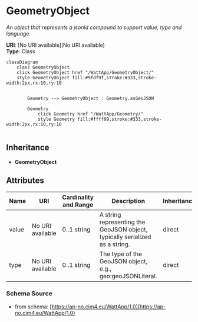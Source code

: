 # GeometryObject

_An object that represents a jsonld compound to support value, type and language._

**URI**: [No URI available](No URI available)<br />
**Type**: Class

```mermaid
classDiagram
    class GeometryObject
    click GeometryObject href "/WattApp/GeometryObject/"
    style GeometryObject fill:#9fdf9f,stroke:#333,stroke-width:2px,rx:10,ry:10


        Geometry --> GeometryObject : Geometry.asGeoJSON

        Geometry
            click Geometry href "/WattApp/Geometry/"
            style Geometry fill:#ffff99,stroke:#333,stroke-width:2px,rx:10,ry:10


```

## Inheritance
* **GeometryObject**

## Attributes
| Name | URI | Cardinality and Range | Description | Inheritance |
| ---  | --- | --- | --- | --- |
| value | No URI available | 0..1 string | A string representing the GeoJSON object, typically serialized as a string. | direct |
| type | No URI available | 0..1 string | The type of the GeoJSON object, e.g., geo:geoJSONLiteral. | direct |

### Schema Source
* from schema: [https://ap-no.cim4.eu/WattApp/1.0](https://ap-no.cim4.eu/WattApp/1.0)
